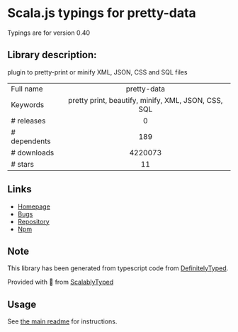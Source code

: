 
# Scala.js typings for pretty-data

Typings are for version 0.40

## Library description:
plugin to pretty-print or minify XML, JSON, CSS and SQL files

|                    |                 |
| ------------------ | :-------------: |
| Full name          | pretty-data |
| Keywords           | pretty print, beautify, minify, XML, JSON, CSS, SQL |
| # releases         | 0 |
| # dependents       | 189 |
| # downloads        | 4220073 |
| # stars            | 11 |

## Links
- [Homepage](https://github.com/vkiryukhin/pretty-data#readme)
- [Bugs](https://github.com/vkiryukhin/pretty-data/issues)
- [Repository](https://github.com/vkiryukhin/pretty-data)
- [Npm](https://www.npmjs.com/package/pretty-data)
    


## Note
This library has been generated from typescript code from [DefinitelyTyped](https://definitelytyped.org).

Provided with :purple_heart: from [ScalablyTyped](https://github.com/oyvindberg/ScalablyTyped)

## Usage
See [the main readme](../../readme.md) for instructions.


